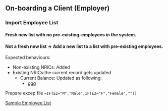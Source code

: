 ## On-boarding a Client (Employer)
### Import Employee List

#### Fresh new list with no pre-existing-employees in the system.

#### Not a fresh new list -> Add a new list to a list with pre-existing employees.
Expected behaviours:
- Non-existing NRICs: Added
- Existing NRICs:the current record gets updated
  - Current Balance: Updated as following:
    - ggg

Prepare excep file
`=IF(E2="M","Male",IF(E2="F","Female",""))`

[Sample Employee List](assets/sample-mrbean-existing-list-update.xls) 
